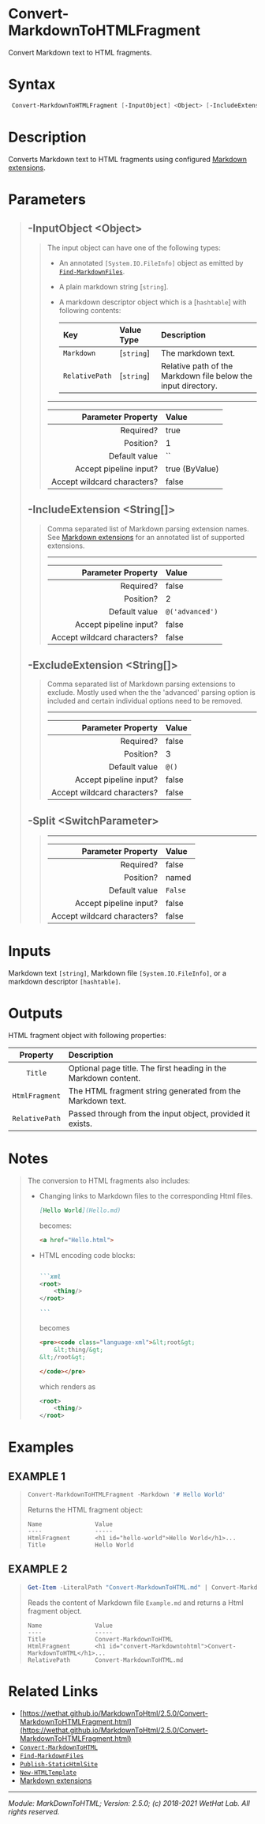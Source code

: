 ﻿# Convert-MarkdownToHTMLFragment

Convert Markdown text to HTML fragments.

# Syntax
```PowerShell
 Convert-MarkdownToHTMLFragment [-InputObject] <Object> [-IncludeExtension] <String[]> [-ExcludeExtension] <String[]> [-Split] <object>  [<CommonParameters>] 
```


# Description


Converts Markdown text to HTML fragments using configured
[Markdown extensions](about_MarkdownToHTML.md#supported-markdown-extensions).





# Parameters

<blockquote>



## -InputObject \<Object\>

<blockquote>

The input object can have one of the following types:
* An annotated `[System.IO.FileInfo]` object as emitted by [`Find-MarkdownFiles`](Find-MarkdownFiles.md).
* A plain markdown string [`string`].
* A markdown descriptor object which is a [`hashtable`] with following contents:

  | Key            | Value Type | Description                                                   |
  | :------------- | :--------- | :------------------------------------------------------------ |
  | `Markdown`     | [`string`] | The markdown text.                                            |
  | `RelativePath` | [`string`] | Relative path of the Markdown file below the input directory. |

---

Parameter Property         | Value
--------------------------:|:----------
Required?                  | true
Position?                  | 1
Default value              | ``
Accept pipeline input?     | true (ByValue)
Accept wildcard characters?| false

</blockquote>
 

## -IncludeExtension \<String[]\>

<blockquote>

Comma separated list of Markdown parsing extension names.
See [Markdown extensions](about_MarkdownToHTML.md#supported-markdown-extensions)
for an annotated list of supported extensions.

---

Parameter Property         | Value
--------------------------:|:----------
Required?                  | false
Position?                  | 2
Default value              | `@('advanced')`
Accept pipeline input?     | false
Accept wildcard characters?| false

</blockquote>
 

## -ExcludeExtension \<String[]\>

<blockquote>

Comma separated list of Markdown parsing extensions to exclude.
Mostly used when the the 'advanced' parsing option is included and
certain individual options need to be removed.

---

Parameter Property         | Value
--------------------------:|:----------
Required?                  | false
Position?                  | 3
Default value              | `@()`
Accept pipeline input?     | false
Accept wildcard characters?| false

</blockquote>
 

## -Split \<SwitchParameter\>

<blockquote>



---

Parameter Property         | Value
--------------------------:|:----------
Required?                  | false
Position?                  | named
Default value              | `False`
Accept pipeline input?     | false
Accept wildcard characters?| false

</blockquote>


</blockquote>


# Inputs
Markdown text `[string]`, Markdown file `[System.IO.FileInfo]`,
or a markdown descriptor `[hashtable]`.


# Outputs
HTML fragment object with following properties:

| Property       | Description                                                     |
| :------------: | :-------------------------------------------------------------- |
| `Title`        | Optional page title. The first heading in the Markdown content. |
| `HtmlFragment` | The HTML fragment string generated from the Markdown text.      |
| `RelativePath` | Passed through from the input object, provided it exists.       |

# Notes

<blockquote>

The conversion to HTML fragments also includes:

* Changing links to Markdown files to the corresponding Html files.

  ~~~ Markdown
  [Hello World](Hello.md)
  ~~~

  becomes:

  ~~~ html
  <a href="Hello.html">
  ~~~

* HTML encoding code blocks:

  ~~~ Markdown

  ```xml
  <root>
      <thing/>
  </root>

  ```
  ~~~

  becomes

  ~~~ HTML
  <pre><code class="language-xml">&lt;root&gt;
      &lt;thing/&gt;
  &lt;/root&gt;

  </code></pre>
  ~~~

  which renders as

  ```xml
  <root>
      <thing/>
  </root>

  ```

</blockquote>


# Examples


## EXAMPLE 1

> ~~~ PowerShell
> Convert-MarkdownToHTMLFragment -Markdown '# Hello World'
> ~~~
>
> 
> Returns the HTML fragment object:
> 
>     Name               Value
>     ----               -----
>     HtmlFragment       <h1 id="hello-world">Hello World</h1>...
>     Title              Hello World
> 
> 
> 
> 
> 
> 
> 
> 
> 
> 
> 
> 
 
## EXAMPLE 2

> ~~~ PowerShell
> Get-Item -LiteralPath "Convert-MarkdownToHTML.md" | Convert-MarkdownToHTMLFragment
> ~~~
>
> 
> Reads the content of Markdown file `Example.md` and returns a Html fragment object.
> 
>     Name               Value
>     ----               -----
>     Title              Convert-MarkdownToHTML
>     HtmlFragment       <h1 id="convert-Markdowntohtml">Convert-MarkdownToHTML</h1>...
>     RelativePath       Convert-MarkdownToHTML.md
> 
> 
> 
> 
> 
> 
> 
> 
> 
> 
> 
> 


# Related Links

* [https://wethat.github.io/MarkdownToHtml/2.5.0/Convert-MarkdownToHTMLFragment.html](https://wethat.github.io/MarkdownToHtml/2.5.0/Convert-MarkdownToHTMLFragment.html) 
* [`Convert-MarkdownToHTML`](Convert-MarkdownToHTML.md) 
* [`Find-MarkdownFiles`](Find-MarkdownFiles.md) 
* [`Publish-StaticHtmlSite`](Publish-StaticHtmlSite.md) 
* [`New-HTMLTemplate`](New-HTMLTemplate.md) 
* [Markdown extensions](about_MarkdownToHTML.md#supported-markdown-extensions)

---

<cite>Module: MarkDownToHTML; Version: 2.5.0; (c) 2018-2021 WetHat Lab. All rights reserved.</cite>
